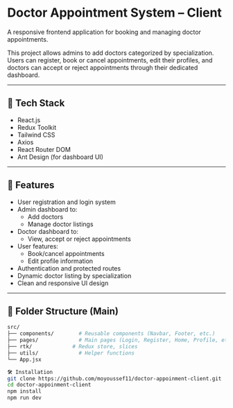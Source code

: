 # Doctor Appointment System – Client

A responsive frontend application for booking and managing doctor appointments.

This project allows admins to add doctors categorized by specialization. Users can register, book or cancel appointments, edit their profiles, and doctors can accept or reject appointments through their dedicated dashboard.

---

## 🚀 Tech Stack

- React.js
- Redux Toolkit
- Tailwind CSS
- Axios
- React Router DOM
- Ant Design (for dashboard UI)

---

## 🧰 Features

- User registration and login system
- Admin dashboard to:
  - Add doctors
  - Manage doctor listings
- Doctor dashboard to:
  - View, accept or reject appointments
- User features:
  - Book/cancel appointments
  - Edit profile information
- Authentication and protected routes
- Dynamic doctor listing by specialization
- Clean and responsive UI design

---

## 📂 Folder Structure (Main)

```bash
src/
├── components/        # Reusable components (Navbar, Footer, etc.)
├── pages/             # Main pages (Login, Register, Home, Profile, etc.)
├── rtk/             # Redux store, slices
├── utils/             # Helper functions 
└── App.jsx

🛠️ Installation
git clone https://github.com/moyoussef11/doctor-appoinment-client.git
cd doctor-appoinment-client
npm install
npm run dev


